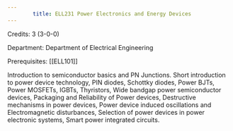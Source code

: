```yaml
---
        title: ELL231 Power Electronics and Energy Devices
---
```

Credits: 3 (3-0-0)

Department: Department of Electrical Engineering

Prerequisites: [[ELL101]]

Introduction to semiconductor basics and PN Junctions. Short introduction to power device technology, PIN diodes, Schottky diodes, Power BJTs, Power MOSFETs, IGBTs, Thyristors, Wide bandgap power semiconductor devices, Packaging and Reliability of Power devices, Destructive mechanisms in power devices, Power device induced oscillations and Electromagnetic disturbances, Selection of power devices in power electronic systems, Smart power integrated circuits.